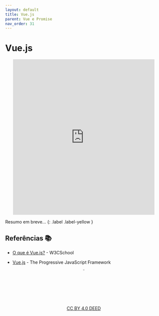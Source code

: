 ```yaml
---
layout: default
title: Vue.js
parent: Vue e Promise
nav_order: 31
---
```


# Vue.js

<center>
    <iframe src="https://cpw2.rpmhub.dev/vuejs/slides/index.html#/"
        title="Vue.js" width="90%" height="500" style="border:none;">
    </iframe>
</center>

Resumo em breve...
{: .label .label-yellow }

## Referências 📚

* [O que é Vue.js?](https://www.w3schools.com/whatis/whatis_vue.asp) - W3CSchool
<!-- .element: style="margin-bottom:40px; font-size: 25px; color:white; font-family: arial;" -->

* [Vue.js](https://vuejs.org) - The Progressive JavaScript Framework
<!-- .element: style="margin-bottom:40px; font-size: 25px; color:white; font-family: arial;" -->

<center>
<a href="https://rpmhub.dev" target="blanck"><img src="../imgs/logo.png" alt="Rodrigo Prestes Machado" width="3%" height="3%" border=0 style="border:0; text-decoration:none; outline:none"></a><br/>
<a rel="license" href="http://creativecommons.org/licenses/by/4.0/">CC BY 4.0 DEED</a>
